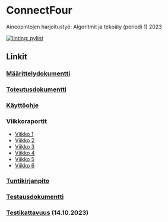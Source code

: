 # ConnectFour
Aineopintojen harjoitustyö: Algoritmit ja tekoäly (periodi 1) 2023

[![linting: pylint](https://img.shields.io/badge/linting-pylint-yellowgreen)](https://github.com/pylint-dev/pylint)

## Linkit

### [Määrittelydokumentti](https://github.com/aarekr/ConnectFour/blob/main/Dokumentaatio/Maarittelydokumentti.md)

### [Toteutusdokumentti](https://github.com/aarekr/ConnectFour/blob/main/Dokumentaatio/Toteutusdokumentti.md)

### [Käyttöohje](https://github.com/aarekr/ConnectFour/blob/main/Dokumentaatio/Kayttoohje.md)

### Viikkoraportit

* [Viikko 1](https://github.com/aarekr/ConnectFour/blob/main/Dokumentaatio/Viikkoraportti_1.md)
* [Viikko 2](https://github.com/aarekr/ConnectFour/blob/main/Dokumentaatio/Viikkoraportti_2.md)
* [Viikko 3](https://github.com/aarekr/ConnectFour/blob/main/Dokumentaatio/Viikkoraportti_3.md)
* [Viikko 4](https://github.com/aarekr/ConnectFour/blob/main/Dokumentaatio/Viikkoraportti_4.md)
* [Viikko 5](https://github.com/aarekr/ConnectFour/blob/main/Dokumentaatio/Viikkoraportti_5.md)
* [Viikko 6](https://github.com/aarekr/ConnectFour/blob/main/Dokumentaatio/Viikkoraportti_6.md)

### [Tuntikirjanpito](https://github.com/aarekr/ConnectFour/blob/main/Dokumentaatio/Tuntikirjanpito.md)

### [Testausdokumentti](https://github.com/aarekr/ConnectFour/blob/main/Testit/Testausdokumentti.md)

### [Testikattavuus](https://github.com/aarekr/ConnectFour/blob/main/Testit/Testikattavuus_2023-10-14.JPG) (14.10.2023)
